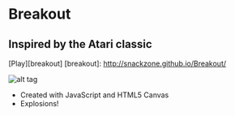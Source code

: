 Breakout
========

Inspired by the Atari classic
-----------------------------

[Play][breakout]
[breakout]: http://snackzone.github.io/Breakout/

![alt tag](https://raw.github.com/snackzone/Breakout/tree/master/screens/screenshot1.png)

* Created with JavaScript and HTML5 Canvas
* Explosions!
